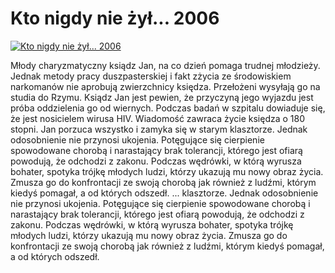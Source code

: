 Kto nigdy nie żył... 2006 
=============
[![Kto nigdy nie żył... 2006 ](http://vidos.pl/images/player.gif)](http://vidos.pl/kto-nigdy-nie-zyl-2006)

 Młody charyzmatyczny ksiądz Jan, na co dzień pomaga trudnej młodzieży. Jednak metody pracy duszpasterskiej i fakt zżycia ze środowiskiem narkomanów nie aprobują zwierzchnicy księdza. Przełożeni wysyłają go na studia do Rzymu. Ksiądz Jan jest pewien, że przyczyną jego wyjazdu jest próba oddzielenia go od wiernych. Podczas badań w szpitalu dowiaduje się, że jest nosicielem wirusa HIV. Wiadomość zawraca życie księdza o 180 stopni. Jan porzuca wszystko i zamyka się w starym klasztorze. Jednak odosobnienie nie przynosi ukojenia. Potęgujące się cierpienie spowodowane chorobą i narastający brak tolerancji, którego jest ofiarą powodują, że odchodzi z zakonu. Podczas wędrówki, w którą wyrusza bohater, spotyka trójkę młodych ludzi, którzy ukazują mu nowy obraz życia. Zmusza go do konfrontacji ze swoją chorobą jak również z ludźmi, którym kiedyś pomagał, a od których odszedł.  ... klasztorze. Jednak odosobnienie nie przynosi ukojenia. Potęgujące się cierpienie spowodowane chorobą i narastający brak tolerancji, którego jest ofiarą powodują, że odchodzi z zakonu. Podczas wędrówki, w którą wyrusza bohater, spotyka trójkę młodych ludzi, którzy ukazują mu nowy obraz życia. Zmusza go do konfrontacji ze swoją chorobą jak również z ludźmi, którym kiedyś pomagał, a od których odszedł.
